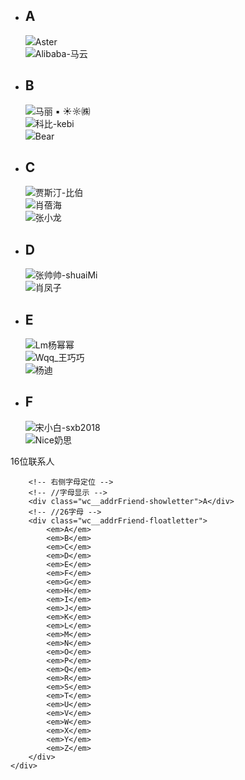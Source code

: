 <div class="wc__scrolling-panel flex1 J__swtChat2AddrBook">
    <div class="wc__slimscroll">
        <!-- 通讯录区 -->
        <ul class="wc__addrBooks clearfix" id="J__addrBooks">
            <li id="A">
                <h2 class="initial wc__borT">A</h2>
                <div class="row flexbox flex-alignc wc__material-cell">
                    <img class="uimg" src="img/uimg/u__chat-img09.jpg" /><span class="name flex1">Aster</span>
                </div>
                <div class="row flexbox flex-alignc wc__material-cell">
                    <img class="uimg" src="img/uimg/u__chat-img01.jpg" /><span class="name flex1">Alibaba-马云</span>
                </div>
            </li>
            <li id="B">
                <h2 class="initial wc__borT">B</h2>
                <div class="row flexbox flex-alignc wc__material-cell">
                    <img class="uimg" src="img/uimg/u__chat-img02.jpg" /><span class="name flex1">马丽 ▪ ☀☼㈱</span>
                </div>
                <div class="row flexbox flex-alignc wc__material-cell">
                    <img class="uimg" src="img/uimg/u__chat-img03.jpg" /><span class="name flex1">科比-kebi</span>
                </div>
                <div class="row flexbox flex-alignc wc__material-cell">
                    <img class="uimg" src="img/uimg/u__chat-img10.jpg" /><span class="name flex1">Bear</span>
                </div>
            </li>
            <li id="C">
                <h2 class="initial wc__borT">C</h2>
                <div class="row flexbox flex-alignc wc__material-cell">
                    <img class="uimg" src="img/uimg/u__chat-img15.jpg" /><span class="name flex1">贾斯汀-比伯</span>
                </div>
                <div class="row flexbox flex-alignc wc__material-cell">
                    <img class="uimg" src="img/uimg/u__chat-img05.jpg" /><span class="name flex1">肖蓓海</span>
                </div>
                <div class="row flexbox flex-alignc wc__material-cell">
                    <img class="uimg" src="img/uimg/u__chat-img04.jpg" /><span class="name flex1">张小龙</span>
                </div>
            </li>
            <li id="D">
                <h2 class="initial wc__borT">D</h2>
                <div class="row flexbox flex-alignc wc__material-cell">
                    <img class="uimg" src="img/uimg/u__chat-img06.jpg" /><span class="name flex1">张帅帅-shuaiMi</span>
                </div>
                <div class="row flexbox flex-alignc wc__material-cell">
                    <img class="uimg" src="img/uimg/u__chat-img07.jpg" /><span class="name flex1">肖凤子</span>
                </div>
            </li>
            <li id="E">
                <h2 class="initial wc__borT">E</h2>
                <div class="row flexbox flex-alignc wc__material-cell">
                    <img class="uimg" src="img/uimg/u__chat-img08.jpg" /><span class="name flex1">Lm杨幂幂</span>
                </div>
                <div class="row flexbox flex-alignc wc__material-cell">
                    <img class="uimg" src="img/uimg/u__chat-img11.jpg" /><span class="name flex1">Wqq_王巧巧</span>
                </div>
                <div class="row flexbox flex-alignc wc__material-cell">
                    <img class="uimg" src="img/uimg/u__chat-img12.jpg" /><span class="name flex1">杨迪</span>
                </div>
            </li>
            <li id="F">
                <h2 class="initial wc__borT">F</h2>
                <div class="row flexbox flex-alignc wc__material-cell">
                    <img class="uimg" src="img/uimg/u__chat-img13.jpg" /><span class="name flex1">宋小白-sxb2018</span>
                </div>
                <div class="row flexbox flex-alignc wc__material-cell">
                    <img class="uimg" src="img/uimg/u__chat-img14.jpg" /><span class="name flex1">Nice奶思</span>
                </div>
            </li>
        </ul>
        <div class="wc__addrBooks-total">16位联系人</div>
        
        <!-- 右侧字母定位 -->
        <!-- //字母显示 -->
        <div class="wc__addrFriend-showletter">A</div>
        <!-- //26字母 -->
        <div class="wc__addrFriend-floatletter">
            <em>A</em>
            <em>B</em>
            <em>C</em>
            <em>D</em>
            <em>E</em>
            <em>F</em>
            <em>G</em>
            <em>H</em>
            <em>I</em>
            <em>J</em>
            <em>K</em>
            <em>L</em>
            <em>M</em>
            <em>N</em>
            <em>O</em>
            <em>P</em>
            <em>Q</em>
            <em>R</em>
            <em>S</em>
            <em>T</em>
            <em>U</em>
            <em>V</em>
            <em>W</em>
            <em>X</em>
            <em>Y</em>
            <em>Z</em>
        </div>
    </div>
</div>
